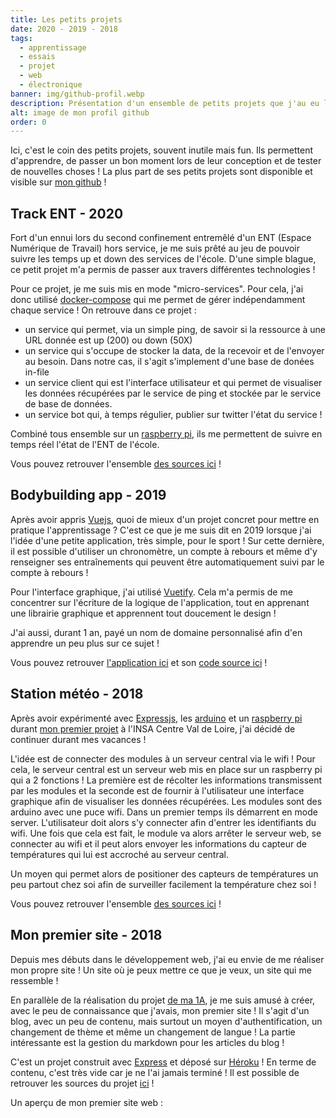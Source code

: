 ```yaml
---
title: Les petits projets
date: 2020 - 2019 - 2018
tags:
  - apprentissage
  - essais
  - projet
  - web
  - électronique
banner: img/github-profil.webp
description: Présentation d'un ensemble de petits projets que j'au eu l'occasion de réaliser !
alt: image de mon profil github
order: 0
---
```


Ici, c'est le coin des petits projets, souvent inutile mais fun. Ils permettent d'apprendre, de passer un bon moment lors de leur conception et de tester de nouvelles choses ! La plus part de ses petits projets sont disponible et visible sur [mon github](https://github.com/Barbapapazes) !

## Track ENT - 2020

Fort d'un ennui lors du second confinement entremêlé d'un ENT (Espace Numérique de Travail) hors service, je me suis prêté au jeu de pouvoir suivre les temps up et down des services de l'école. D'une simple blague, ce petit projet m'a permis de passer aux travers différentes technologies !

Pour ce projet, je me suis mis en mode "micro-services". Pour cela, j'ai donc utilisé [docker-compose](https://docs.docker.com/compose/) qui me permet de gérer indépendamment chaque service ! On retrouve dans ce projet :

- un service qui permet, via un simple ping, de savoir si la ressource à une URL donnée est up (200) ou down (50X)
- un service qui s'occupe de stocker la data, de la recevoir et de l'envoyer au besoin. Dans notre cas, il s'agit s'implement d'une base de donées in-file
- un service client qui est l'interface utilisateur et qui permet de visualiser les données récupérées par le service de ping et stockée par le service de base de données.
- un service bot qui, à temps régulier, publier sur twitter l'état du service !

Combiné tous ensemble sur un [raspberry pi](https://www.raspberrypi.org/), ils me permettent de suivre en temps réel l'état de l'ENT de l'école.

Vous pouvez retrouver l'ensemble [des sources ici](https://github.com/Barbapapazes/track-ent) !

## Bodybuilding app - 2019

Après avoir appris [Vuejs](https://vuejs.org), quoi de mieux d'un projet concret pour mettre en pratique l'apprentissage ? C'est ce que je me suis dit en 2019 lorsque j'ai l'idée d'une petite application, très simple, pour le sport ! Sur cette dernière, il est possible d'utiliser un chronomètre, un compte à rebours et même d'y renseigner ses entraînements qui peuvent être automatiquement suivi par le compte à rebours !

Pour l'interface graphique, j'ai utilisé [Vuetify](https://vuetify.com). Cela m'a permis de me concentrer sur l'écriture de la logique de l'application, tout en apprenant une librairie graphique et apprennent tout doucement le design !

J'ai aussi, durant 1 an, payé un nom de domaine personnalisé afin d'en apprendre un peu plus sur ce sujet !

Vous pouvez retrouver [l'application ici](https://barbapapazes.github.io/bodybuilding-app/) et son [code source ici](https://github.com/Barbapapazes/bodybuilding-app) !

<card>
  <card-image src="img/sport-companion.webp"></card-image>
</card>

## Station météo - 2018

Après avoir expérimenté avec [Expressjs](https://expressjs.com), les [arduino](https://www.arduino.cc/) et un [raspberry pi](https://www.raspberrypi.org/) durant [mon premier projet](projets/projet-1a-insa) à l'INSA Centre Val de Loire, j'ai décidé de continuer durant mes vacances !

L'idée est de connecter des modules à un serveur central via le wifi ! Pour cela, le serveur central est un serveur web mis en place sur un raspberry pi qui a 2 fonctions ! La première est de récolter les informations transmissent par les modules et la seconde est de fournir à l'utilisateur une interface graphique afin de visualiser les données récupérées. Les modules sont des arduino avec une puce wifi. Dans un premier temps ils démarrent en mode server. L'utilisateur doit alors s'y connecter afin d'entrer les identifiants du wifi. Une fois que cela est fait, le module va alors arrêter le serveur web, se connecter au wifi et il peut alors envoyer les informations du capteur de températures qui lui est accroché au serveur central.

Un moyen qui permet alors de positioner des capteurs de températures un peu partout chez soi afin de surveiller facilement la température chez soi !

Vous pouvez retrouver l'ensemble [des sources ici](https://github.com/Barbapapazes/api-subdomain-temp-arduino/tree/dev) !

## Mon premier site - 2018

Depuis mes débuts dans le développement web, j'ai eu envie de me réaliser mon propre site ! Un site où je peux mettre ce que je veux, un site qui me ressemble !

En parallèle de la réalisation du projet [de ma 1A](/projets/projet-1a-insa), je me suis amusé à créer, avec le peu de connaissance que j'avais, mon premier site ! Il s'agit d'un blog, avec un peu de contenu, mais surtout un moyen d'authentification, un changement de thème et même un changement de langue ! La partie intéressante est la gestion du markdown pour les articles du blog !

C'est un projet construit avec [Express](https://expressjs.com) et déposé sur [Héroku](https://heroku.com) ! En terme de contenu, c'est très vide car je ne l'ai jamais terminé ! Il est possible de retrouver les sources du projet [ici](https://github.com/Barbapapazes/esteban-s-website) !

Un aperçu de mon premier site web :

<card>
  <card-image src="img/premier-site.webp"></card-image>
</card>
